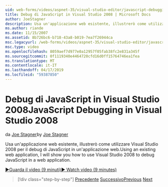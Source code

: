 ```yaml
---
uid: web-forms/videos/aspnet-35/visual-studio-editor/javascript-debugging-in-visual-studio-2008
title: Debug di JavaScript in Visual Studio 2008 | Microsoft Docs
author: JoeStagner
description: Usa un'applicazione web esistente, illustrerò come utilizzare Visual Studio 2008 per il debug di JavaScript in un'applicazione web.
ms.author: riande
ms.date: 11/15/2007
ms.assetid: 8b726bc6-b718-43a8-b019-7ea7f26944ca
msc.legacyurl: /web-forms/videos/aspnet-35/visual-studio-editor/javascript-debugging-in-visual-studio-2008
msc.type: video
ms.openlocfilehash: 8059aef7d977e0a12957f05fab38fc2e831a345f
ms.sourcegitcommit: 0f1119340e4464720cfd16d0ff15764746ea1fea
ms.translationtype: MT
ms.contentlocale: it-IT
ms.lasthandoff: 04/17/2019
ms.locfileid: "59387850"
---
```

# <a name="javascript-debugging-in-visual-studio-2008"></a><span data-ttu-id="27a85-103">Debug di JavaScript in Visual Studio 2008</span><span class="sxs-lookup"><span data-stu-id="27a85-103">JavaScript Debugging in Visual Studio 2008</span></span>

<span data-ttu-id="27a85-104">da [Joe Stagner](https://github.com/JoeStagner)</span><span class="sxs-lookup"><span data-stu-id="27a85-104">by [Joe Stagner](https://github.com/JoeStagner)</span></span>

<span data-ttu-id="27a85-105">Usa un'applicazione web esistente, illustrerò come utilizzare Visual Studio 2008 per il debug di JavaScript in un'applicazione web.</span><span class="sxs-lookup"><span data-stu-id="27a85-105">Using an existing web application, I will show you how to use Visual Studio 2008 to debug JavaScript in a web application.</span></span>

[<span data-ttu-id="27a85-106">&#9654;Guarda il video (9 minuti)</span><span class="sxs-lookup"><span data-stu-id="27a85-106">&#9654; Watch video (9 minutes)</span></span>](https://channel9.msdn.com/Blogs/ASP-NET-Site-Videos/javascript-debugging-in-visual-studio-2008)

> [!div class="step-by-step"]
> <span data-ttu-id="27a85-107">[Precedente](javascript-intellisense-support-in-visual-studio-2008.md)
> [Successivo](multi-targeting-support-in-visual-studio-2008.md)</span><span class="sxs-lookup"><span data-stu-id="27a85-107">[Previous](javascript-intellisense-support-in-visual-studio-2008.md)
[Next](multi-targeting-support-in-visual-studio-2008.md)</span></span>
